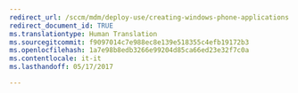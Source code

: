 ```yaml
---
redirect_url: /sccm/mdm/deploy-use/creating-windows-phone-applications
redirect_document_id: TRUE
ms.translationtype: Human Translation
ms.sourcegitcommit: f9097014c7e988ec8e139e518355c4efb19172b3
ms.openlocfilehash: 1a7e98b8edb3266e99204d85ca66ed23e32f7c0a
ms.contentlocale: it-it
ms.lasthandoff: 05/17/2017

---
```


